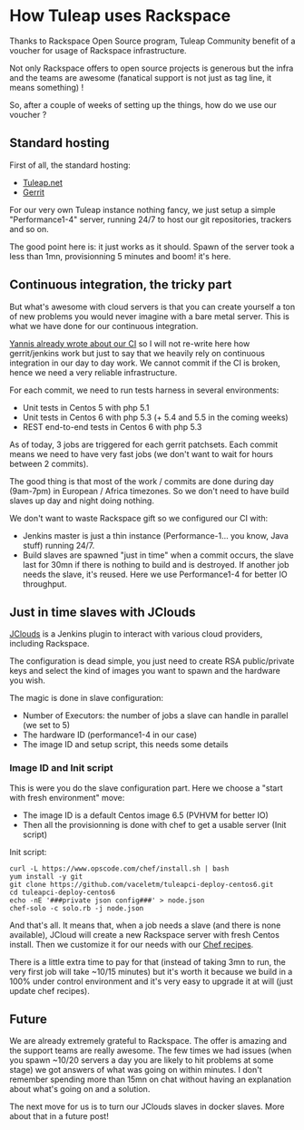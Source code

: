 How Tuleap uses Rackspace
=========================

Thanks to Rackspace Open Source program, Tuleap Community benefit of a voucher
for usage of Rackspace infrastructure.

Not only Rackspace offers to open source projects is generous but the infra and
the teams are awesome (fanatical support is not just as tag line, it means something) !

So, after a couple of weeks of setting up the things, how do we use our voucher ?

Standard hosting
----------------

First of all, the standard hosting:

* [Tuleap.net](http://tuleap.net)
* [Gerrit](http://gerrit.tuleap.net)

For our very own Tuleap instance nothing fancy, we just setup a simple "Performance1-4"
server, running 24/7 to host our git repositories, trackers and so on.

The good point here is: it just works as it should. Spawn of the server took a less
than 1mn, provisionning 5 minutes and boom! it's here.

Continuous integration, the tricky part
---------------------------------------

But what's awesome with cloud servers is that you can create yourself a ton of
new problems you would never imagine with a bare metal server. This is what we
have done for our continuous integration.

[Yannis already wrote about our CI](http://www.tuleap.org/tuleap-continuous-integration-infrastructure) so
I will not re-write here how gerrit/jenkins work but just to say that we heavily
rely on continuous integration in our day to day work. We cannot commit if the
CI is broken, hence we need a very reliable infrastructure.

For each commit, we need to run tests harness in several environments:

* Unit tests in Centos 5 with php 5.1
* Unit tests in Centos 6 with php 5.3 (+ 5.4 and 5.5 in the coming weeks)
* REST end-to-end tests in Centos 6 with php 5.3

As of today, 3 jobs are triggered for each gerrit patchsets. Each commit means
we need to have very fast jobs (we don't want to wait for hours between 2 commits).

The good thing is that most of the work / commits are done during day (9am-7pm) in
European / Africa timezones. So we don't need to have build slaves up day and night
doing nothing.

We don't want to waste Rackspace gift so we configured our CI with:

* Jenkins master is just a thin instance (Performance-1... you know, Java stuff) running
  24/7.
* Build slaves are spawned "just in time" when a commit occurs, the slave last for
  30mn if there is nothing to build and is destroyed. If another job needs the slave,
  it's reused. Here we use Performance1-4 for better IO throughput.

Just in time slaves with JClouds
--------------------------------

[JClouds](https://wiki.jenkins-ci.org/display/JENKINS/JClouds+Plugin) is a Jenkins
plugin to interact with various cloud providers, including Rackspace.

The configuration is dead simple, you just need to create RSA public/private keys
and select the kind of images you want to spawn and the hardware you wish.

The magic is done in slave configuration:

* Number of Executors: the number of jobs a slave can handle in parallel (we set to 5)
* The hardware ID (performance1-4 in our case)
* The image ID and setup script, this needs some details

### Image ID and Init script

This is were you do the slave configuration part. Here we choose a "start with fresh environment" move:

* The image ID is a default Centos image 6.5 (PVHVM for better IO)
* Then all the provisionning is done with chef to get a usable server (Init script)

Init script:

    curl -L https://www.opscode.com/chef/install.sh | bash
    yum install -y git
    git clone https://github.com/vaceletm/tuleapci-deploy-centos6.git
    cd tuleapci-deploy-centos6
    echo -nE '###private json config###' > node.json
    chef-solo -c solo.rb -j node.json

And that's all.
It means that, when a job needs a slave (and there is none available), JCloud will
create a new Rackspace server with fresh Centos install. Then we customize it for
our needs with our [Chef recipes](https://github.com/vaceletm/tuleapci-chef-cookbook).

There is a little extra time to pay for that (instead of taking 3mn to run, the very
first job will take ~10/15 minutes) but it's worth it because we build in a 100%
under control environment and it's very easy to upgrade it at will (just update
chef recipes).

Future
------

We are already extremely grateful to Rackspace. The offer is amazing and the support
teams are really awesome. The few times we had issues (when you spawn ~10/20 servers
a day you are likely to hit problems at some stage) we got answers of what was going
on within minutes. I don't remember spending more than 15mn on chat without having
an explanation about what's going on and a solution.

The next move for us is to turn our JClouds slaves in docker slaves. More about
that in a future post!
